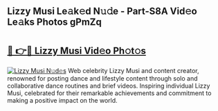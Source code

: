## Lizzy Musi Le𝚊k𝚎d N𝚞𝚍e - Part-S8A Vid𝚎o Le𝚊ks Photos gPmZq

# <h2><a href="http://fbf99y.evod.top/?m=Lizzy+Musi">🔗 👉🔴 Lizzy Musi Vid𝚎o Ph𝚘t𝚘s</a></h2>

[![Lizzy Musi N𝚞d𝚎s](https://i.imgur.com/8V9OHl7.gif)](http://fbf99y.evod.top/?m=Lizzy+Musi)
Web celebrity Lizzy Musi and content creator, renowned for posting dance and lifestyle content through solo and collaborative dance routines and brief videos. Inspiring individual Lizzy Musi, celebrated for their remarkable achievements and commitment to making a positive impact on the world. 
